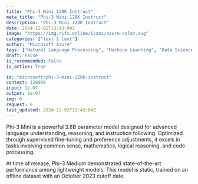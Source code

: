 ```yaml
---
title: "Phi-3 Mini 128K Instruct"
meta_title: "Phi-3 Mini 128K Instruct"
description: "Phi-3 Mini 128K Instruct"
date: 2024-12-02T13:43:04Z
image: "https://img.rifx.online/icons/azure-color.svg"
categories: ["text 2 text"]
author: "Microsoft Azure"
tags: ["Natural Language Processing", "Machine Learning", "Data Science", "Programming", "Technology/Web"]
draft: False
is_recommended: False
is_active: True

id: "microsoft/phi-3-mini-128k-instruct"
context: 128000
input: 1e-07
output: 1e-07
img: 0
request: 0
last_updated: 2024-12-02T13:43:04Z
---
```


Phi-3 Mini is a powerful 3.8B parameter model designed for advanced language understanding, reasoning, and instruction following. Optimized through supervised fine-tuning and preference adjustments, it excels in tasks involving common sense, mathematics, logical reasoning, and code processing.

At time of release, Phi-3 Medium demonstrated state-of-the-art performance among lightweight models. This model is static, trained on an offline dataset with an October 2023 cutoff date.

